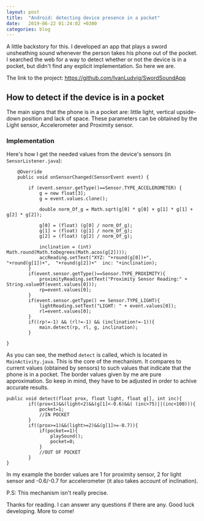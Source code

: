 ```yaml
---
layout: post
title:  "Android: detecting device presence in a pocket"
date:   2019-06-22 01:24:02 +0300
categories: blog
---
```


A little backstory for this. I developed an app that plays a sword unsheathing sound whenever the person takes his phone out of the pocket. I searched the web for a way to detect whether or not the device is in a pocket, but didn't find any explicit implementation. So here we are.

The link to the project: https://github.com/IvanLudvig/SwordSoundApp

## How to detect if the device is in a pocket

The main signs that the phone is in a pocket are: little light, vertical upside-down position and lack of space.
These parameters can be obtained by the Light sensor, Accelerometer and Proximity sensor.

### Implementation

Here's how I get the needed values from the device's sensors (in `SensorListener.java`):

```
    @Override
    public void onSensorChanged(SensorEvent event) {

        if (event.sensor.getType()==Sensor.TYPE_ACCELEROMETER) {
            g = new float[3];
            g = event.values.clone();

            double norm_Of_g = Math.sqrt(g[0] * g[0] + g[1] * g[1] + g[2] * g[2]);

            g[0] = (float) (g[0] / norm_Of_g);
            g[1] = (float) (g[1] / norm_Of_g);
            g[2] = (float) (g[2] / norm_Of_g);

            inclination = (int) Math.round(Math.toDegrees(Math.acos(g[2])));
            accReading.setText("XYZ: "+round(g[0])+",  "+round(g[1])+",  "+round(g[2])+"  inc: "+inclination);
        }
        if(event.sensor.getType()==Sensor.TYPE_PROXIMITY){
            proximityReading.setText("Proximity Sensor Reading:" + String.valueOf(event.values[0]));
            rp=event.values[0];
        }
        if(event.sensor.getType() == Sensor.TYPE_LIGHT){
            lightReading.setText("LIGHT: " + event.values[0]);
            rl=event.values[0];
        }
        if((rp!=-1) && (rl!=-1) && (inclination!=-1)){
            main.detect(rp, rl, g, inclination);
        }

}
```


As you can see, the method `detect` is called, which is located in `MainActivity.java`. This is the core of the mechanism.
It compares to current values (obtained by sensors) to such values that indicate that the phone is in a pocket. The border values given by me are pure approximation. So keep in mind, they have to be adjusted in order to achive accurate results.

```
public void detect(float prox, float light, float g[], int inc){
        if((prox<1)&&(light<2)&&(g[1]<-0.6)&&( (inc>75)||(inc<100))){
            pocket=1;
            //IN POCKET
        }
        if((prox>=1)&&(light>=2)&&(g[1]>=-0.7)){
            if(pocket==1){
                playSound();
                pocket=0;
            }
            //OUT OF POCKET
        }
}
```


In my example the border values are 1 for proximity sensor, 2 for light sensor and -0.6/-0.7 for accelerometer (it also takes account of inclination).

P.S: This mechanism isn't really precise.



Thanks for reading. I can answer any questions if there are any. Good luck developing. More to come! 

